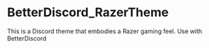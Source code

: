 # BetterDiscord_RazerTheme
This is a Discord theme that embodies a Razer gaming feel. Use with BetterDiscord
